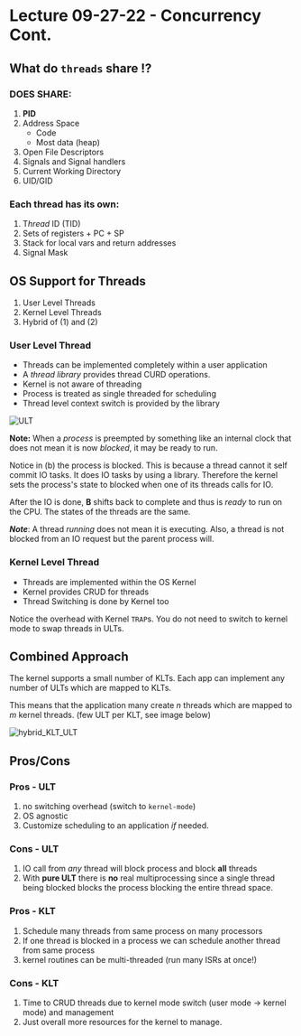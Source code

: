 # Lecture 09-27-22 - Concurrency Cont.
## What do `threads` share ⁉
### DOES SHARE:
1. **PID**
2. Address Space
	+ Code
	+ Most data (heap)
3. Open File Descriptors
4. Signals and Signal handlers
5. Current Working Directory
6. UID/GID

### Each thread has its own:
1. T*hread* ID (TID)
2. Sets of registers + PC + SP
3. Stack for local vars and return addresses
4. Signal Mask

## OS Support for Threads
1. User Level Threads
2. Kernel Level Threads
3. Hybrid of (1) and (2)

### User Level Thread
+ Threads can be implemented completely within a user application
+ A *thread library* provides thread CURD operations.
+ Kernel is not aware of threading
+ Process is treated as single threaded for scheduling
+ Thread level context switch is provided by the library

![ULT](/img/ULT.png)

**Note:** When a *process* is preempted by something like an internal clock that does not mean it is now *blocked*, it may be ready to run. 

Notice in (b) the process is blocked. This is because a thread cannot it self commit IO tasks. It does IO tasks by using a library. Therefore the kernel sets the process's state to blocked when one of its threads calls for IO.  

After the IO is done, **B** shifts back to complete and thus is *ready* to run on the CPU. The states of the threads are the same. 

***Note***: A thread *running* does not mean it is executing. Also, a thread is not blocked from an IO request but the parent process will. 

### Kernel Level Thread
+ Threads are implemented within the OS Kernel
+ Kernel provides CRUD for threads
+ Thread Switching is done by Kernel too

Notice the overhead with Kernel `TRAP`s. You do not need to switch to kernel mode to swap threads in ULTs. 


## Combined Approach
The kernel supports a small number of KLTs.
Each app can implement any number of ULTs which are mapped to KLTs. 

This means that the application many create $n$ threads which are mapped to $m$ kernel threads. (few ULT per KLT, see image below)

![hybrid_KLT_ULT](/img/hybrid_KLT_ULT.png)

## Pros/Cons
### Pros - ULT
1. no switching overhead (switch to `kernel-mode`)
2. OS agnostic
3. Customize scheduling to an application *if* needed.

### Cons - ULT
1. IO call from *any* thread will block process and block **all** threads
2. With **pure ULT** there is **no** real multiprocessing since a single thread being blocked blocks the process blocking the entire thread space.

### Pros - KLT
1. Schedule many threads from same process on many processors
2. If one thread is blocked in a process we can schedule another thread from same process
3. kernel routines can be multi-threaded (run many ISRs at once!)

### Cons - KLT
1. Time to CRUD threads due to kernel mode switch (user mode -> kernel mode) and management
2. Just overall more resources for the kernel to manage. 